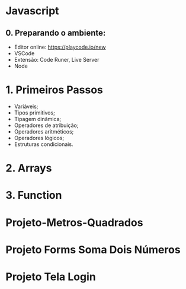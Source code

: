 # Javascript


## 0. Preparando o ambiente:
- Editor online: https://playcode.io/new
- VSCode
- Extensão: Code Runer, Live Server
- Node


# 1. Primeiros Passos
- Variáveis;
- Tipos primitivos;
- Tipagem dinâmica;
- Operadores de atribuição;
- Operadores aritméticos;
- Operadores lógicos;
- Estruturas condicionais.

# 2. Arrays

# 3. Function

# Projeto-Metros-Quadrados

# Projeto Forms Soma Dois Números 

# Projeto Tela Login


